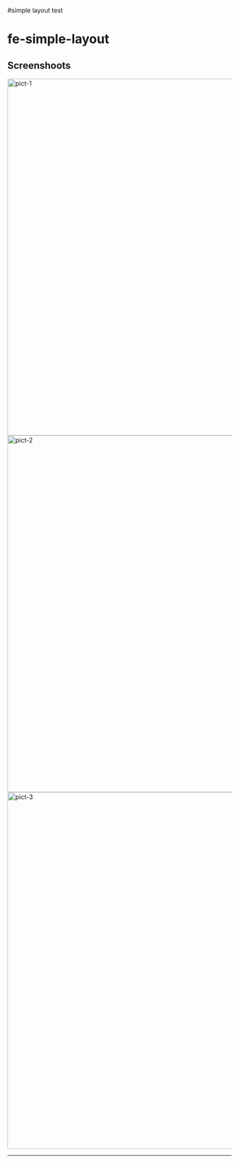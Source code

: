 #simple layout test

# fe-simple-layout

## Screenshoots

<div align='left'>
<img title="pict-1" src="https://res.cloudinary.com/naandalistcloud/image/upload/v1579482452/screenshoots/Screenshot_from_2020-01-16_15-01-20_xtqjtx.png" width='800'>

<img title="pict-2" src="https://res.cloudinary.com/naandalistcloud/image/upload/v1579482668/screenshoots/Screenshot_from_2020-01-16_15-00-24_uhwxcx.png" width='800'>

<img title="pict-3" src="https://res.cloudinary.com/naandalistcloud/image/upload/v1579482617/screenshoots/Screenshot_from_2020-01-16_15-00-33_fsukih.png" width='800'>

---
